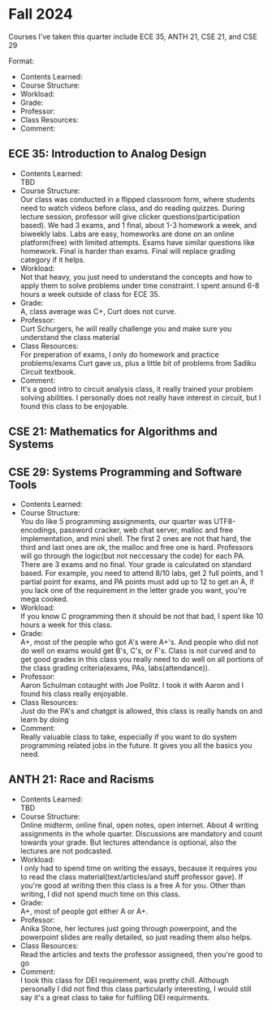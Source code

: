 # Fall 2024
Courses I've taken this quarter include ECE 35, ANTH 21, CSE 21, and CSE 29

Format:
- Contents Learned: </br>
- Course Structure: </br>
- Workload: </br>
- Grade: </br>
- Professor: </br>
- Class Resources: </br>
- Comment: </br>

## ECE 35: Introduction to Analog Design
- Contents Learned: </br>
TBD
- Course Structure: </br>
Our class was conducted in a flipped classroom form, where students need to watch videos before class, and do reading quizzes. During lecture session, professor will give clicker questions(participation based). We had 3 exams, and 1 final, about 1-3 homework a week, and biweekly labs. Labs are easy, homeworks are done on an online platform(free) with limited attempts. Exams have similar questions like homework. Final is harder than exams. Final will replace grading category if it helps.
- Workload: </br>
Not that heavy, you just need to understand the concepts and how to apply them to solve problems under time constraint. I spent around 6-8 hours a week outside of class for ECE 35.
- Grade: </br>
A, class average was C+, Curt does not curve.
- Professor: </br>
Curt Schurgers, he will really challenge you and make sure you understand the class material
- Class Resources: </br>
For preperation of exams, I only do homework and practice problems/exams Curt gave us, plus a little bit of problems from Sadiku Circuit textbook.
- Comment: </br>
It's a good intro to circuit analysis class, it really trained your problem solving abilities. I personally does not really have interest in circuit, but I found this class to be enjoyable.


## CSE 21: Mathematics for Algorithms and Systems


## CSE 29: Systems Programming and Software Tools
- Contents Learned: </br>
- Course Structure: </br>
You do like 5 programming assignments, our quarter was UTF8-encodings, password cracker, web chat server, malloc and free implementation, and mini shell. The first 2 ones are not that hard, the third and last ones are ok, the malloc and free one is hard.
Professors will go through the logic(but not neccessary the code) for each PA. There are 3 exams and no final. Your grade is calculated on standard based. For example, you need to attend 8/10 labs, get 2 full points, and 1 partial point for exams, and PA points must add up to 12 to get an A, if you lack one of the requirement in the letter grade you want, you're mega cooked.
- Workload: </br> 
If you know C programming then it should be not that bad, I spent like 10 hours a week for this class.
- Grade: </br>
A+, most of the people who got A's were A+'s. And people who did not do well on exams would get B's, C's, or F's. Class is not curved and to get good grades in this class you really need to do well on all portions of the class grading criteria(exams, PAs, labs(attendance)).
- Professor:</br>
Aaron Schulman cotaught with Joe Politz. I took it with Aaron and I found his class really enjoyable.
- Class Resources: </br>
Just do the PA's and chatgpt is allowed, this class is really hands on and learn by doing
- Comment: </br>
Really valuable class to take, especially if you want to do system programming related jobs in the future. It gives you all the basics you need.

## ANTH 21: Race and Racisms
- Contents Learned: </br>
TBD
- Course Structure: </br>
Online midterm, online final, open notes, open internet. About 4 writing assignments in the whole quarter. Discussions are mandatory and count towards your grade. But lectures attendance is optional, also the lectures are not podcasted.
- Workload: </br>
I only had to spend time on writing the essays, because it requires you to read the class material(text/articles/and stuff professor gave). If you're good at writing then this class is a free A for you. Other than writing, I did not spend much time on this class.
- Grade: </br>
A+, most of people got either A or A+.
- Professor: </br>
Anika Stone, her lectures just going through powerpoint, and the powerpoint slides are really detailed, so just reading them also helps.
- Class Resources: </br>
Read the articles and texts the professor assigneed, then you're good to go
- Comment: </br>
I took this class for DEI requirement, was pretty chill. Although personally I did not find this class particularly interesting, I would still say it's a great class to take for fulfiling DEI requirments.